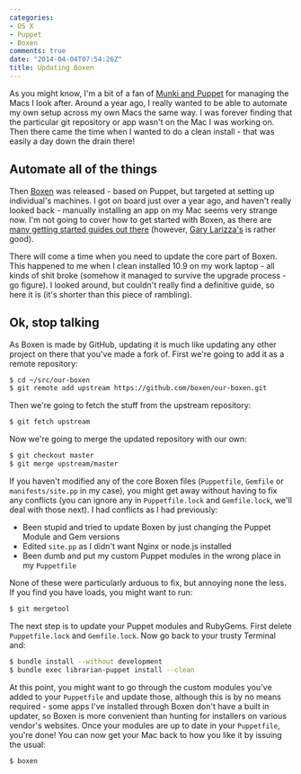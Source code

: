 ```yaml
---
categories:
- OS X
- Puppet
- Boxen
comments: true
date: "2014-04-04T07:54:26Z"
title: Updating Boxen
---
```

As you might know, I'm a bit of a fan of [Munki and Puppet](https://www.youtube.com/watch?v=GqerWmKU1Js) for managing the Macs I look after. Around a year ago, I really wanted to be able to automate my own setup across my own Macs the same way. I was forever finding that the particular git repository or app wasn't on the Mac I was working on. Then there came the time when I wanted to do a clean install - that was easily a day down the drain there!

## Automate all of the things

Then [Boxen](https://boxen.github.com/) was released - based on Puppet, but targeted at setting up individual's machines. I got on board just over a year ago, and haven't really looked back - manually installing an app on my Mac seems very strange now. I'm not going to cover how to get started with Boxen, as there are [many getting started guides out there](http://lmgtfy.com/?q=getting+started+with+Boxen) (however, [Gary Larizza's](http://garylarizza.com/blog/2013/02/15/puppet-plus-github-equals-laptop-love/) is rather good).

There will come a time when you need to update the core part of Boxen. This happened to me when I clean installed 10.9 on my work laptop - all kinds of shit broke (somehow it managed to survive the upgrade process - go figure). I looked around, but couldn't really find a definitive guide, so here it is (it's shorter than this piece of rambling).

## Ok, stop talking

As Boxen is made by GitHub, updating it is much like updating any other project on there that you've made a fork of.  First we're going to add it as a remote repository:

``` bash
$ cd ~/src/our-boxen
$ git remote add upstream https://github.com/boxen/our-boxen.git
```

Then we're going to fetch the stuff from the upstream repository:

``` bash
$ git fetch upstream
```
Now we're going to merge the updated repository with our own:

``` bash
$ git checkout master
$ git merge upstream/master
```

If you haven't modified any of the core Boxen files (``Puppetfile``, ``Gemfile`` or ``manifests/site.pp`` in my case), you might get away without having to fix any conflicts (you can ignore any in ``Puppetfile.lock`` and ``Gemfile.lock``, we'll deal with those next). I had conflicts as I had previously:

* Been stupid and tried to update Boxen by just changing the Puppet Module and Gem versions
* Edited ``site.pp`` as I didn't want Nginx or node.js installed
* Been dumb and put my custom Puppet modules in the wrong place in my ``Puppetfile``

None of these were particularly arduous to fix, but annoying none the less. If you find you have loads, you might want to run:

``` bash
$ git mergetool
```

The next step is to update your Puppet modules and RubyGems. First delete ``Puppetfile.lock`` and ``Gemfile.lock``. Now go back to your trusty Terminal and:

``` bash
$ bundle install --without development
$ bundle exec librarian-puppet install --clean
```

At this point, you might want to go through the custom modules you've added to your ``Puppetfile`` and update those, although this is by no means required - some apps I've installed through Boxen don't have a built in updater, so Boxen is more convenient than hunting for installers on various vendor's websites. Once your modules are up to date in your ``Puppetfile``,  you're done! You can now get your Mac back to how you like it by issuing the usual:

``` bash
$ boxen
```